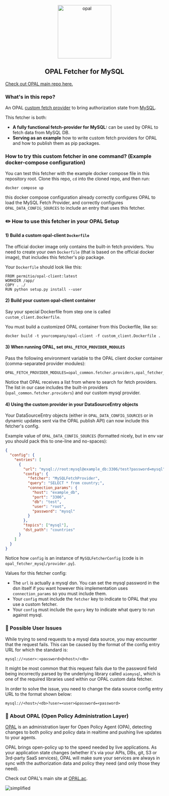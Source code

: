 <p  align="center">
 <img src="https://github.com/permitio/opal/assets/4082578/4e21f85f-30ab-43e2-92de-b82f78888c71" height=170 alt="opal" border="0" />
</p>
<h2 align="center">
OPAL Fetcher for MySQL
</h2>

[Check out OPAL main repo here.](https://github.com/permitio/opal)

### What's in this repo?

An OPAL [custom fetch provider](https://docs.opal.ac/tutorials/write_your_own_fetch_provider) to bring authorization state from [MySQL](https://dev.mysql.com/).

This fetcher is both:

- **A fully functional fetch-provider for MySQL:** can be used by OPAL to fetch data from MySQL DB.
- **Serving as an example** how to write custom fetch providers for OPAL and how to publish them as pip packages.

### How to try this custom fetcher in one command? (Example docker-compose configuration)

You can test this fetcher with the example docker compose file in this repository root. Clone this repo, `cd` into the cloned repo, and then run:

```
docker compose up
```

this docker compose configuration already correctly configures OPAL to load the MySQL Fetch Provider, and correctly configures `OPAL_DATA_CONFIG_SOURCES` to include an entry that uses this fetcher.

### ✏️ How to use this fetcher in your OPAL Setup

#### 1) Build a custom opal-client `Dockerfile`

The official docker image only contains the built-in fetch providers. You need to create your own `Dockerfile` (that is based on the official docker image), that includes this fetcher's pip package.

Your `Dockerfile` should look like this:

```
FROM permitio/opal-client:latest
WORKDIR /app/
COPY . ./
RUN python setup.py install --user
```

#### 2) Build your custom opal-client container

Say your special Dockerfile from step one is called `custom_client.Dockerfile`.

You must build a customized OPAL container from this Dockerfile, like so:

```
docker build -t yourcompany/opal-client -f custom_client.Dockerfile .
```

#### 3) When running OPAL, set `OPAL_FETCH_PROVIDER_MODULES`

Pass the following environment variable to the OPAL client docker container (comma-separated provider modules):

```
OPAL_FETCH_PROVIDER_MODULES=opal_common.fetcher.providers,opal_fetcher_mysql.provider
```

Notice that OPAL receives a list from where to search for fetch providers.
The list in our case includes the built-in providers (`opal_common.fetcher.providers`) and our custom mysql provider.

#### 4) Using the custom provider in your DataSourceEntry objects

Your DataSourceEntry objects (either in `OPAL_DATA_CONFIG_SOURCES` or in dynamic updates sent via the OPAL publish API) can now include this fetcher's config.

Example value of `OPAL_DATA_CONFIG_SOURCES` (formatted nicely, but in env var you should pack this to one-line and no-spaces):

```json
{
  "config": {
    "entries": [
      {
        "url": "mysql://root:mysql@example_db:3306/test?password=mysql",
        "config": {
          "fetcher": "MySQLFetchProvider",
          "query": "SELECT * from country;",
          "connection_params": {
            "host": "example_db",
            "port": "3306",
            "db": "test",
            "user": "root",
            "password": "mysql"
          }
        },
        "topics": ["mysql"],
        "dst_path": "countries"
      }
    ]
  }
}
```

Notice how `config` is an instance of `MySQLFetcherConfig` (code is in `opal_fetcher_mysql/provider.py`).

Values for this fetcher config:

- The `url` is actually a mysql dsn. You can set the mysql password in the dsn itself if you want however this implementation uses `connection_params` so you must include them.
- Your `config` must include the `fetcher` key to indicate to OPAL that you use a custom fetcher.
- Your `config` must include the `query` key to indicate what query to run against mysql.

### 🚩 Possible User Issues

While trying to send requests to a mysql data source, you may encounter that the request fails. This can be caused by the format of the config entry URL for which the standard is:

`mysql://<user>:<password>@<host>/<db>`

It might be most common that this request fails due to the password field being incorrectly parsed by the underlying library called `aiomysql`, which is one of the required libraries used within our OPAL custom data fetcher.

In order to solve the issue, you need to change the data source config entry URL to the format shown below:

`mysql://<host>/<db>?user=<user>&password=<password>`

### 📖 About OPAL (Open Policy Administration Layer)

[OPAL](https://github.com/permitio/opal) is an administration layer for Open Policy Agent (OPA), detecting changes to both policy and policy data in realtime and pushing live updates to your agents.

OPAL brings open-policy up to the speed needed by live applications. As your application state changes (whether it's via your APIs, DBs, git, S3 or 3rd-party SaaS services), OPAL will make sure your services are always in sync with the authorization data and policy they need (and only those they need).

Check out OPAL's main site at [OPAL.ac](https://opal.ac).

<img src="https://i.ibb.co/CvmX8rR/simplified-diagram-highlight.png" alt="simplified" border="0">
